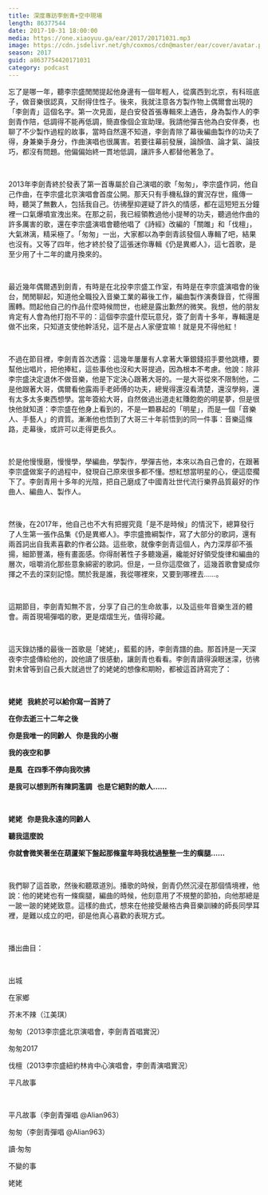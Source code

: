 ```yaml
---
title: 深度專訪李劍青+空中現場
length: 86377544
date: 2017-10-31 18:00:00
media: https://one.xiaoyuu.ga/ear/2017/20171031.mp3
image: https://cdn.jsdelivr.net/gh/coxmos/cdn@master/ear/cover/avatar.png
season: 2017
guid: a8637754420171031
category: podcast
---
```


<p>忘了是哪一年，聽李宗盛閒閒提起他身邊有一個年輕人，從廣西到北京，有科班底子，做音樂很認真，又耐得住性子。後來，我就注意各方製作物上偶爾會出現的「李劍青」這個名字。第一次見面，是白安發首張專輯來上通告，身為製作人的李劍青作陪，低調得不能再低調，簡直像個企宣助理。我請他彈吉他為白安伴奏，也聊了不少製作過程的故事，當時自然還不知道，李劍青除了幕後編曲製作的功夫了得，身兼樂手身分，作曲演唱也很厲害。若要往幕前發展，論顏值、論才氣、論技巧，都沒有問題。他偏偏始終一貫地低調，讓許多人都替他著急了。</p>
<br/>
<p>2013年李劍青終於發表了第一首專屬於自己演唱的歌「匆匆」，李宗盛作詞，他自己作曲，在李宗盛北京演唱會首度公開。那天只有手機私錄的實況存世，瘋傳一時，聽哭了無數人，包括我自己。彷彿壓抑遲疑了許久的情感，都在這短短五分鐘裡一口氣爆噴宣洩出來。在那之前，我已經領教過他小提琴的功夫，聽過他作曲的許多厲害的歌，還在李宗盛演唱會聽他唱了《詩經》改編的「關雎」和「伐檀」，大氣淋漓，精采極了。「匆匆」一出，大家都以為李劍青該發個人專輯了吧，結果也沒有。又等了四年，他才終於發了這張迷你專輯《仍是異鄉人》，這七首歌，是至少用了十二年的歲月換來的。</p>
<br/>
<p>最近幾年偶爾遇到劍青，有時是在北投李宗盛工作室，有時是在李宗盛演唱會的後台，閒閒聊起，知道他全職投入音樂工業的幕後工作，編曲製作演奏錄音，忙得團團轉。問起他自己的作品什麼時候問世，也總是露出歉然的微笑。我想，他的朋友肯定有人會為他打抱不平的：這個李宗盛什麼玩意兒，簽了劍青十多年，專輯還是做不出來，只知道支使他幹活兒，這不是占人家便宜嘛！就是見不得他紅！</p>
<br/>
<p>不過在節目裡，李劍青首次透露：這幾年屢屢有人拿著大筆銀錢招手要他跳槽，要幫他出唱片，把他捧紅，這些事他也沒和大哥提過，因為根本不考慮。他說：除非李宗盛決定退休不做音樂，他是下定決心跟著大哥的。一是大哥從來不限制他，二是他跟著大哥，偶爾看他露兩手老師傅的功夫，總覺得還沒看清楚，還沒學夠，還有太多太多東西想學。當年簽給大哥，自然做過出道走紅賺飽飽的明星夢，但是很快他就知道：李宗盛在他身上看到的，不是一顆暴起的「明星」，而是一個「音樂人、手藝人」的資質。漸漸他也悟到了大哥三十年前悟到的同一件事：音樂這條路，走幕後，或許可以走得更長久。</p>
<br/>
<p>於是他慢慢磨，慢慢學，學編曲，學製作，學彈吉他，本來以為自己會的，在跟著李宗盛做案子的過程中，發現自己原來很多都不懂。想紅想當明星的心，便這麼擱下了。李劍青用十多年的光陰，把自己磨成了中國青壯世代流行樂界品質最好的作曲人、編曲人、製作人。</p>
<br/>
<p>然後，在2017年，他自己也不大有把握究竟「是不是時候」的情況下，總算發行了人生第一張作品集《仍是異鄉人》。李宗盛擔綱製作，寫了大部分的歌詞，還有兩首詞出自我素喜歡的作者公路。這些歌，就像李劍青這個人，內力深厚卻不張揚，細節豐滿，極有畫面感。你得耐著性子多聽幾遍，纔能好好領受旋律和編曲的層次，咀嚼消化那些意象綿密的歌詞。但是，一旦你這麼做了，這幾首歌會變成你揮之不去的深刻記憶。關於我是誰，我從哪裡來，又要到哪裡去……。</p>
<br/>
<p>這期節目，李劍青知無不言，分享了自己的生命故事，以及這些年音樂生涯的體會。兩首現場彈唱的歌，更是熠熠生光，值得珍藏。</p>
<br/>
<p>這天錄訪播的最後一首歌是「姥姥」，藍藍的詩，李劍青譜的曲。那首詩是一天深夜李宗盛傳給他的，說他讀了很感動，讓劍青也看看。李劍青讀得淚眼迷濛，彷彿對未曾等到自己長大就過世了的姥姥的想像和期盼，都被這首詩寫完了：</p>
<br/>
<p><strong>姥姥   我終於可以給你寫一首詩了</strong></p>
<p><strong>在你去逝三十二年之後</strong></p>
<p><strong>你是我唯一的同齡人   你是我的小樹</strong></p>
<p><strong>我的夜空和夢</strong></p>
<p><strong>是風   在四季不停向我吹拂</strong></p>
<p><strong>是我可以想到所有陳詞濫調   也是它絕對的敵人……</strong></p>
<p><strong><br/></strong></p>
<p><strong>姥姥   你是我永遠的同齡人</strong></p>
<p><strong>聽我這麼說 </strong></p>
<p><strong>你就會微笑著坐在葫蘆架下盤起那條童年時我枕過整整一生的瘸腿……</strong></p>
<br/>
<p>我們聊了這首歌，然後和聽眾道別。播歌的時候，劍青仍然沉浸在那個情境裡，他說：他的姥姥也有一條瘸腿，編曲的時候，他刻意用了不規整的節拍，向他那總是一跛一跛的姥姥致意。這樣的曲式，想來在他接受嚴格古典音樂訓練的師長同學耳裡，是難以成立的吧，卻是他真心喜歡的表現方式。</p>
<br/>
<p>播出曲目：</p>
<br/>
<p>出城</p>
<p>在家鄉</p>
<p>芥末不辣（江美琪）</p>
<p>匆匆（2013李宗盛北京演唱會，李劍青首唱實況）</p>
<p>匆匆2017</p>
<p>伐檀（2013李宗盛紐約林肯中心演唱會，李劍青演唱實況）</p>
<p>平凡故事</p>
<br/>
<p>平凡故事（李劍青彈唱 @Alian963）</p>
<p>匆匆（李劍青彈唱 @Alian963）</p>
<p>讀‧匆匆</p>
<p>不變的事</p>
<p>姥姥</p>
<p>

</p> <br/>
